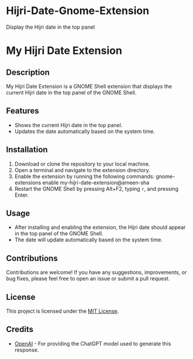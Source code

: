 # Hijri-Date-Gnome-Extension
Display the Hijri date in the top panel
# My Hijri Date Extension

## Description
My Hijri Date Extension is a GNOME Shell extension that displays the current Hijri date in the top panel of the GNOME Shell.

## Features
- Shows the current Hijri date in the top panel.
- Updates the date automatically based on the system time.

## Installation
1. Download or clone the repository to your local machine.
2. Open a terminal and navigate to the extension directory.
3. Enable the extension by running the following commands:
    gnome-extensions enable my-hijri-date-extension@ameen-sha
4. Restart the GNOME Shell by pressing Alt+F2, typing `r`, and pressing Enter.

## Usage
- After installing and enabling the extension, the Hijri date should appear in the top panel of the GNOME Shell.
- The date will update automatically based on the system time.

## Contributions
Contributions are welcome! If you have any suggestions, improvements, or bug fixes, please feel free to open an issue or submit a pull request.

## License
This project is licensed under the [MIT License](LICENSE).

## Credits
- [OpenAI](https://www.openai.com/) - For providing the ChatGPT model used to generate this response.

